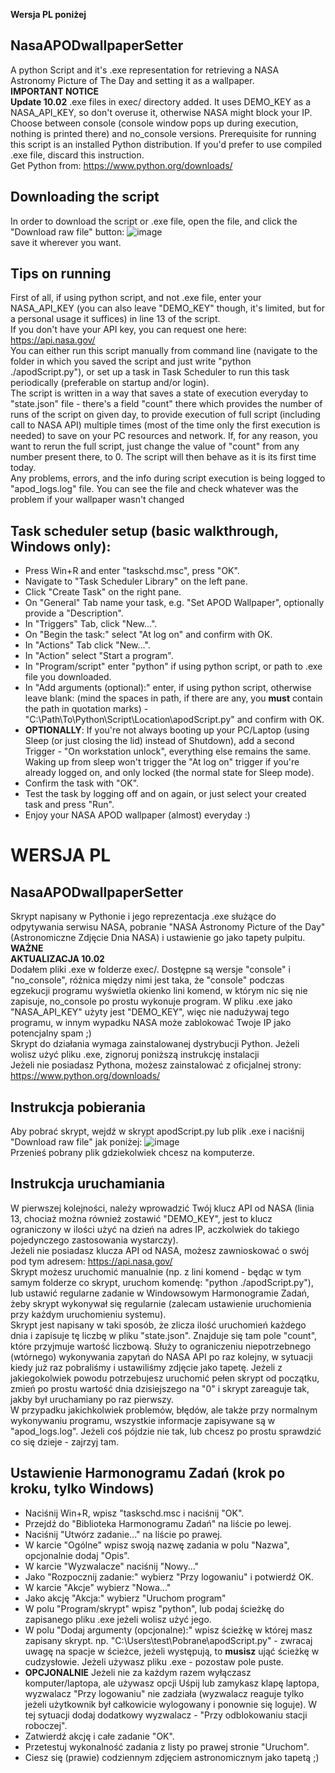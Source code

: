 **Wersja PL poniżej**
## NasaAPODwallpaperSetter
A python Script and it's .exe representation for retrieving a NASA Astronomy Picture of The Day and setting it as a wallpaper.\
**IMPORTANT NOTICE**\
**Update 10.02** .exe files in exec/ directory added. It uses DEMO_KEY as a NASA_API_KEY, so don't overuse it, otherwise NASA might block your IP. Choose between console (console window pops up during execution, nothing is printed there) and no_console versions.
Prerequisite for running this script is an installed Python distribution. If you'd prefer to use compiled .exe file, discard this instruction. \
Get Python from: https://www.python.org/downloads/

## Downloading the script
In order to download the script or .exe file, open the file, and click the "Download raw file" button:
![image](https://github.com/user-attachments/assets/ac0a998f-8b62-4c2b-ab7b-1aadc8144cde) \
save it wherever you want.

## Tips on running
First of all, if using python script, and not .exe file, enter your NASA_API_KEY (you can also leave "DEMO_KEY" though, it's limited, but for a personal usage it suffices) in line 13 of the script.\
If you don't have your API key, you can request one here: https://api.nasa.gov/ \
You can either run this script manually from command line (navigate to the folder in which you saved the script and just write "python ./apodScript.py"), or set up a task in Task Scheduler to run this task periodically (preferable on startup and/or login).\
The script is written in a way that saves a state of execution everyday to "state.json" file - there's a field "count" there which provides the number of runs of the script on given day, to provide execution of full script (including call to NASA API) multiple times (most of the time only the first execution is needed) to save on your PC resources and network. If, for any reason, you want to rerun the full script, just change the value of "count" from any number present there, to 0. The script will then behave as it is its first time today.\
Any problems, errors, and the info during script execution is being logged to "apod_logs.log" file. You can see the file and check whatever was the problem if your wallpaper wasn't changed

## Task scheduler setup (basic walkthrough, Windows only):
* Press Win+R and enter "taskschd.msc", press "OK".
* Navigate to "Task Scheduler Library" on the left pane.
* Click "Create Task" on the right pane.
* On "General" Tab name your task, e.g. "Set APOD Wallpaper", optionally provide a "Description".
* In "Triggers" Tab, click "New...".
* On "Begin the task:" select "At log on" and confirm with OK.
* In "Actions" Tab click "New...".
* In "Action" select "Start a program".
* In "Program/script" enter "python" if using python script, or path to .exe file you downloaded.
* In "Add arguments (optional):" enter, if using python script, otherwise leave blank: (mind the spaces in path, if there are any, you **must** contain the path in quotation marks) - "C:\Path\To\Python\Script\Location\apodScript.py" and confirm with OK. 
* **OPTIONALLY**: If you're not always booting up your PC/Laptop (using Sleep (or just closing the lid) instead of Shutdown), add a second Trigger - "On workstation unlock", everything else remains the same. Waking up from sleep won't trigger the "At log on" trigger if you're already logged on, and only locked (the normal state for Sleep mode).
* Confirm the task with "OK".
* Test the task by logging off and on again, or just select your created task and press "Run".
* Enjoy your NASA APOD wallpaper (almost) everyday :)

# **WERSJA PL**
## NasaAPODwallpaperSetter
Skrypt napisany w Pythonie i jego reprezentacja .exe służące do odpytywania serwisu NASA, pobranie "NASA Astronomy Picture of the Day" (Astronomiczne Zdjęcie Dnia NASA) i ustawienie go jako tapety pulpitu.\
**WAŻNE** \
**AKTUALIZACJA 10.02** \
Dodałem pliki .exe w folderze exec/. Dostępne są wersje "console" i "no_console", różnica między nimi jest taka, że "console" podczas egzekucji programu wyświetla okienko lini komend, w którym nic się nie zapisuje, no_console po prostu wykonuje program. W pliku .exe jako "NASA_API_KEY" użyty jest "DEMO_KEY", więc nie nadużywaj tego programu, w innym wypadku NASA może zablokować Twoje IP jako potencjalny spam ;) \
Skrypt do działania wymaga zainstalowanej dystrybucji Python. Jeżeli wolisz użyć pliku .exe, zignoruj poniższą instrukcję instalacji \
Jeżeli nie posiadasz Pythona, możesz zainstalować z oficjalnej strony: https://www.python.org/downloads/

## Instrukcja pobierania
Aby pobrać skrypt, wejdź w skrypt apodScript.py lub plik .exe i naciśnij "Download raw file" jak poniżej:
![image](https://github.com/user-attachments/assets/ac0a998f-8b62-4c2b-ab7b-1aadc8144cde) \
Przenieś pobrany plik gdziekolwiek chcesz na komputerze.

## Instrukcja uruchamiania
W pierwszej kolejności, należy wprowadzić Twój klucz API od NASA (linia 13, chociaż można również zostawić "DEMO_KEY", jest to klucz ograniczony w ilości użyć na dzień na adres IP, aczkolwiek do takiego pojedynczego zastosowania wystarczy).\
Jeżeli nie posiadasz klucza API od NASA, możesz zawnioskować o swój pod tym adresem: https://api.nasa.gov/ \
Skrypt możesz uruchomić manualnie (np. z lini komend - będąc w tym samym folderze co skrypt, uruchom komendę: "python ./apodScript.py"), lub ustawić regularne zadanie w Windowsowym Harmonogramie Zadań, żeby skrypt wykonywał się regularnie (zalecam ustawienie uruchomienia przy każdym uruchomieniu systemu).\
Skrypt jest napisany w taki sposób, że zlicza ilość uruchomień każdego dnia i zapisuje tę liczbę w pliku "state.json". Znajduje się tam pole "count", które przyjmuje wartość liczbową. Służy to ograniczeniu niepotrzebnego (wtórnego) wykonywania zapytań do NASA API po raz kolejny, w sytuacji kiedy już raz pobraliśmy i ustawiliśmy zdjęcie jako tapetę. Jeżeli z jakiegokolwiek powodu potrzebujesz uruchomić pełen skrypt od początku, zmień po prostu wartość dnia dzisiejszego na "0" i skrypt zareaguje tak, jakby był uruchamiany po raz pierwszy.\
W przypadku jakichkolwiek problemów, błędów, ale także przy normalnym wykonywaniu programu, wszystkie informacje zapisywane są w "apod_logs.log". Jeżeli coś pójdzie nie tak, lub chcesz po prostu sprawdzić co się dzieje - zajrzyj tam.

## Ustawienie Harmonogramu Zadań (krok po kroku, tylko Windows)
* Naciśnij Win+R, wpisz "taskschd.msc i naciśnij "OK".
* Przejdź do "Biblioteka Harmonogramu Zadań" na liście po lewej.
* Naciśnij "Utwórz zadanie..." na liście po prawej.
* W karcie "Ogólne" wpisz swoją nazwę zadania w polu "Nazwa", opcjonalnie dodaj "Opis".
* W karcie "Wyzwalacze" naciśnij "Nowy..."
* Jako "Rozpocznij zadanie:" wybierz "Przy logowaniu" i potwierdź OK.
* W karcie "Akcje" wybierz "Nowa..."
* Jako akcję "Akcja:" wybierz "Uruchom program"
* W polu "Program/skrypt" wpisz "python", lub podaj ścieżkę do zapisanego pliku .exe jeżeli wolisz użyć jego.
* W polu "Dodaj argumenty (opcjonalne):" wpisz ścieżkę w której masz zapisany skrypt. np. "C:\Users\test\Pobrane\apodScript.py" - zwracaj uwagę na spacje w ścieżce, jeżeli występują, to **musisz** ująć ścieżkę w cudzysłowie. Jeżeli używasz pliku .exe - pozostaw pole puste.
* **OPCJONALNIE** Jeżeli nie za każdym razem wyłączasz komputer/laptopa, ale używasz opcji Uśpij lub zamykasz klapę laptopa, wyzwalacz "Przy logowaniu" nie zadziała (wyzwalacz reaguje tylko jeżeli użytkownik był całkowicie wylogowany i ponownie się loguje). W tej sytuacji dodaj dodatkowy wyzwalacz - "Przy odblokowaniu stacji roboczej".  
* Zatwierdź akcję i całe zadanie "OK".
* Przetestuj wykonalność zadania z listy po prawej stronie "Uruchom".
* Ciesz się (prawie) codziennym zdjęciem astronomicznym jako tapetą ;)

